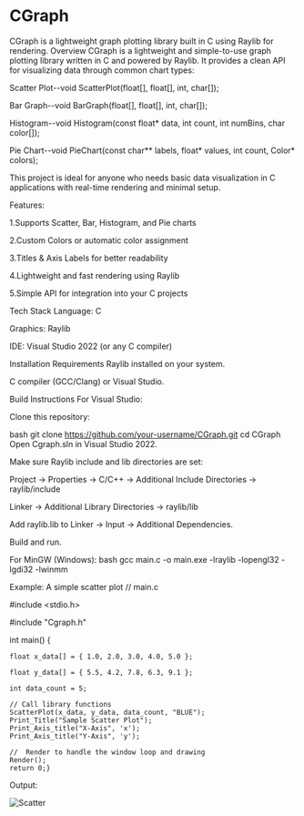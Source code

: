 # CGraph
CGraph is a lightweight graph plotting library built in C using Raylib for rendering.
Overview
CGraph is a lightweight and simple-to-use graph plotting library written in C and powered by Raylib. It provides a clean API for visualizing data through common chart types:

Scatter Plot--void ScatterPlot(float[], float[], int, char[]);

Bar Graph--void BarGraph(float[], float[], int, char[]);

Histogram--void Histogram(const float* data, int count, int numBins, char color[]);

Pie Chart--void PieChart(const char** labels, float* values, int count, Color* colors);

This project is ideal for anyone who needs basic data visualization in C applications with real-time rendering and minimal setup.

Features:

1.Supports Scatter, Bar, Histogram, and Pie charts

2.Custom Colors or automatic color assignment

3.Titles & Axis Labels for better readability

4.Lightweight and fast rendering using Raylib

5.Simple API for integration into your C projects

Tech Stack
Language: C

Graphics: Raylib

IDE: Visual Studio 2022 (or any C compiler)

Installation
Requirements
Raylib installed on your system.

C compiler (GCC/Clang) or Visual Studio.

Build Instructions
For Visual Studio:

Clone this repository:

bash
git clone https://github.com/your-username/CGraph.git
cd CGraph
Open Cgraph.sln in Visual Studio 2022.

Make sure Raylib include and lib directories are set:

Project → Properties → C/C++ → Additional Include Directories → raylib/include

Linker → Additional Library Directories → raylib/lib

Add raylib.lib to Linker → Input → Additional Dependencies.

Build and run.

For MinGW (Windows):
bash 
gcc main.c -o main.exe -lraylib -lopengl32 -lgdi32 -lwinmm    

Example: A simple scatter plot
// main.c

#include <stdio.h>

#include "Cgraph.h"




  int main() {  
  
    float x_data[] = { 1.0, 2.0, 3.0, 4.0, 5.0 };
    
    float y_data[] = { 5.5, 4.2, 7.8, 6.3, 9.1 };
    
    int data_count = 5;
    
    // Call library functions
    ScatterPlot(x_data, y_data, data_count, "BLUE");
    Print_Title("Sample Scatter Plot");
    Print_Axis_title("X-Axis", 'x');
    Print_Axis_title("Y-Axis", 'y');
    
    //  Render to handle the window loop and drawing
    Render();
    return 0;} 
    
Output:


![Scatter](https://github.com/user-attachments/assets/6a352cd6-201b-407f-90b8-75b3af0914d9)
